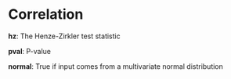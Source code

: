 # Correlation

**hz**: The Henze-Zirkler test statistic

**pval**: P-value

**normal**: True if input comes from a multivariate normal distribution
